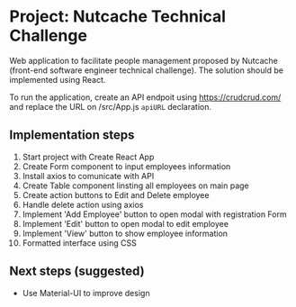 # Project: Nutcache Technical Challenge
Web application to facilitate people management proposed by Nutcache (front-end software engineer technical challenge). The solution should be implemented using React.

To run the application, create an API endpoit using https://crudcrud.com/ and replace the URL on /src/App.js `apiURL` declaration.

## Implementation steps

1. Start project with Create React App
2. Create Form component to input employees information
3. Install axios to comunicate with API
4. Create Table component linsting all employees on main page
5. Create action buttons to Edit and Delete employee
6. Handle delete action using axios
7. Implement 'Add Employee' button to open modal with registration Form
8. Implement 'Edit' button to open modal to edit employee
9. Implement 'View' button to show employee information 
10. Formatted interface using CSS

## Next steps (suggested)

- Use Material-UI to improve design